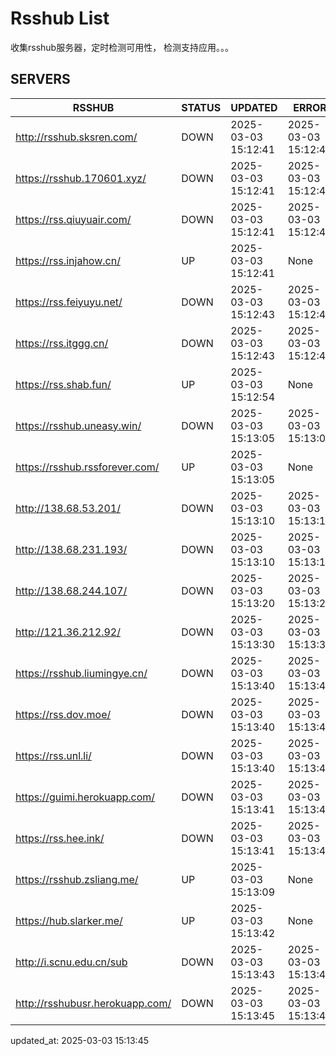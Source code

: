 # Rsshub List

收集rsshub服务器，定时检测可用性， 检测支持应用。。。


## SERVERS

|  RSSHUB   | STATUS  | UPDATED  | ERROR  | TWITTER |  
|  ----  | ----  | ----  | ----  | ---- |  
| http://rsshub.sksren.com/ | DOWN | 2025-03-03 15:12:41 | 2025-03-03 15:12:41 |  
| https://rsshub.170601.xyz/ | DOWN | 2025-03-03 15:12:41 | 2025-03-03 15:12:41 |  
| https://rss.qiuyuair.com/ | DOWN | 2025-03-03 15:12:41 | 2025-03-03 15:12:41 |  
| https://rss.injahow.cn/ | UP | 2025-03-03 15:12:41 | None ||  
| https://rss.feiyuyu.net/ | DOWN | 2025-03-03 15:12:43 | 2025-03-03 15:12:43 |  
| https://rss.itggg.cn/ | DOWN | 2025-03-03 15:12:43 | 2025-03-03 15:12:43 |  
| https://rss.shab.fun/ | UP | 2025-03-03 15:12:54 | None ||  
| https://rsshub.uneasy.win/ | DOWN | 2025-03-03 15:13:05 | 2025-03-03 15:13:05 |  
| https://rsshub.rssforever.com/ | UP | 2025-03-03 15:13:05 | None ||  
| http://138.68.53.201/ | DOWN | 2025-03-03 15:13:10 | 2025-03-03 15:13:10 |  
| http://138.68.231.193/ | DOWN | 2025-03-03 15:13:10 | 2025-03-03 15:13:10 |  
| http://138.68.244.107/ | DOWN | 2025-03-03 15:13:20 | 2025-03-03 15:13:20 |  
| http://121.36.212.92/ | DOWN | 2025-03-03 15:13:30 | 2025-03-03 15:13:30 |  
| https://rsshub.liumingye.cn/ | DOWN | 2025-03-03 15:13:40 | 2025-03-03 15:13:40 |  
| https://rss.dov.moe/ | DOWN | 2025-03-03 15:13:40 | 2025-03-03 15:13:40 |  
| https://rss.unl.li/ | DOWN | 2025-03-03 15:13:40 | 2025-03-03 15:13:40 |  
| https://guimi.herokuapp.com/ | DOWN | 2025-03-03 15:13:41 | 2025-03-03 15:13:41 |  
| https://rss.hee.ink/ | DOWN | 2025-03-03 15:13:41 | 2025-03-03 15:13:41 |  
| https://rsshub.zsliang.me/ | UP | 2025-03-03 15:13:09 | None |OK|  
| https://hub.slarker.me/ | UP | 2025-03-03 15:13:42 | None ||  
| http://i.scnu.edu.cn/sub | DOWN | 2025-03-03 15:13:43 | 2025-03-03 15:13:43 |  
| http://rsshubusr.herokuapp.com/ | DOWN | 2025-03-03 15:13:45 | 2025-03-03 15:13:45 |  
  

updated_at: 2025-03-03 15:13:45  
